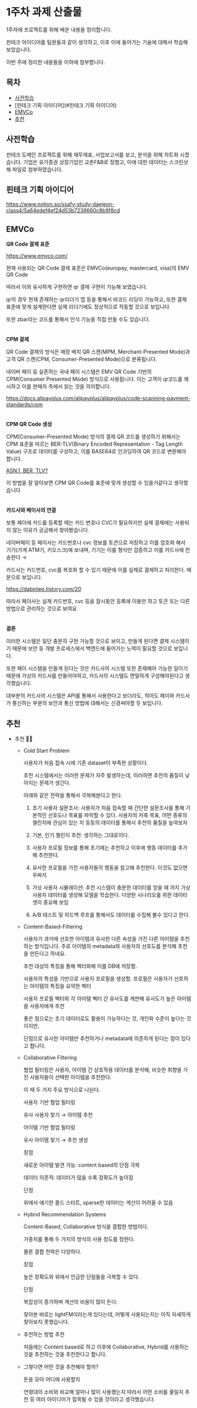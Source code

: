 # 1주차 과제 산출물
1주차에 프로젝트를 위해 배운 내용을 정리합니다.

핀테크 아이디어를 팀원들과 같이 생각하고, 이후 이에 들어가는 기술에 대해서 학습해보았습니다.

이번 주에 정리한 내용들을 이하에 첨부합니다.

## 목차

- [사전학습](#사전학습)
- [핀테크 기획 아이디어](#핀테크 기획 아이디어)
- [EMVCo](#EMVCo)
- [추천](#추천)


## 사전학습
핀테크 도메인 프로젝트를 위해 재무제표, 사업보고서를 보고, 분석을 위해 차트화 시켰습니다.
기업은 유가증권 상장기업인 교촌F&B로 정했고, 이에 대한 데이터는 스크린샷해 파일로 첨부하였습니다.

## 핀테크 기획 아이디어

https://www.notion.so/ssafy-study-daejeon-class4/5a64edef4ef24d53b7236660c8b9f8cd

## EMVCo
**QR Code 결제 표준**

https://www.emvco.com/

현재 사용되는 QR Code 결제 표준은 EMVCo(europay, mastercard, visa)의 EMV QR Code

따라서 이와 유사하게 구현하면 qr 결제 구현이 가능해 보였습니다.

qr의 경우 현재 존재하는 qr리더기 앱 등을 통해서 바코드 리딩이 가능하고, 또한 결제 표준에 맞게 설계한다면 실제 리더기에도 정상적으로 작동할 것으로 보입니다

또한 zbar라는 코드를 통해서 인식 기능을 직접 만들 수도 있습니다.
<br /><br /><br />
**CPM 결제**

QR Code 결제의 방식은 매장 배치 QR 스캔(MPM, Merchant-Presented Mode)과 고객 QR 스캔(CPM, Consumer-Presented Mode)으로 분류됩니다.

네이버 페이 등 실존하는 국내 페이 시스템은 EMV QR Code 기반의 CPM(Consumer Presented Mode) 방식으로 사용됩니다. 이는 고객이 qr코드를 제시하고 이를 판매자 측에서 읽는 것을 의미합니다.

https://docs.alipayplus.com/alipayplus/alipayplus/code-scanning-payment-standards/cpm
<br /><br /><br />
**CPM QR Code 생성**

CPM(Consumer-Presented Mode) 방식의 결제 QR 코드를 생성하기 위해서는 CPM 표준을 따르는 BER-TLV(Binary Encoded Representation - Tag Length Value) 구조로 데이터를 구성하고, 이를 BASE64로 인코딩하여 QR 코드로 변환해야 합니다.

[ASN.1, BER, TLV?](https://octob.medium.com/emv-qr-ber-tlv-asn-1-9625cf733022)

이 방법을 잘 알아보면 CPM QR Code를 표준에 맞게 생성할 수 있을거같다고 생각했습니다
<br /><br /><br />
**카드사와 페이사의 연결**

보통 페이에 카드를 등록할 때는 카드 번호나 CVC가 필요하지만 실제 결제에는 사용되지 않는 이유가 궁금해서 찾아봤습니다.

네이버페이 등 페이사는 카드번호나 cvc 정보를 토큰으로 저장하고 이를 암호화 해서 기기(가게 ATM기, 키오스크)에 보내며, 기기는 이를 형식만 검증하고 이를 카드사에 전송한다 →

카드사는 카드번호, cvc를 복호화 할 수 있기 때문에 이를 실제로 결제하고 처리한다. 때문으로 보입니다.

https://dabinlee.tistory.com/20

따라서 페이사는 실제 카드번호, cvc 등을 잠시동안 등록에 이용만 하고 토큰 또는 다른 방법으로 관리하는 것으로 보여요
<br /><br /><br />
**결론**

이러한 시스템은 일단 충분히 구현 가능할 것으로 보이고, 만들게 된다면 결제 시스템이기 때문에 보안 등 개발 프로세스에서 백엔드에 들어가는 노력이 필요할 것으로 보입니다.

또한 페이 시스템을 만들게 된다는 것은 카드사의 시스템 또한 존재해야 가능한 일이기 때문에 가상의 카드사를 만들어야하고, 카드사의 시스템도 면밀하게 구성해야된다고 생각했습니다.

대부분의 카드사의 시스템은 API를 통해서 사용한다고 보더라도, 적어도 페이와 카드사가 통신하는 부분의 보안과 통신 방법에 대해서는 신경써야할 듯 보입니다.


## 추천
- 추천 🧗‍♂️
    - Cold Start Problem

      사용자가 처음 접속 시에 기존 dataset이 부족한 상황이다.

      추천 시스템에서는 이러한 문제가 자주 발생하는데, 이러하면 추천의 품질이 낮아지는 문제가 생긴다.

      아래와 같은 전략을 통해서 극복해본다고 한다.

        1. 초기 사용자 설문조사: 사용자가 처음 접속할 때 간단한 설문조사를 통해 기본적인 선호도나 목표를 파악할 수 있다. 사용자의 저축 목표, 어떤 종류의 챌린지에 관심이 있는 지 등등의 데이터를 통해서 추천의 품질을 높여보자

        2. 기본, 인기 챌린지 추천: 생각하는 그대로이다.

        3. 사용자 프로필 정보를 통해 초기에는 추천하고 이후에 행동 데이터를 추가해 추천한다.

        4. 유사한 프로필을 가진 사용자들의 행동을 참고해 추천한다. 이것도 없으면 우짜지

        5. 가상 사용자 시뮬레이션: 추천 시스템이 충분한 데이터를 얻을 때 까지 가상 사용자 데이터를 생성해 모델을 학습한다. 다양한 시나리오를 위한 데이터셋이 중요해 보임

        6. A/B 테스트 및 피드백 루프를 통해서도 데이터를 수집해 볼수 있다고 한다. 
    - Content-Based-Filtering

      사용자가 과거에 선호한 아이템과 유사한 다른 속성을 가진 다른 아이템을 추천하는 방식입니다. 주로 아이템의 metadata와 사용자의 선호도를 분석해 추천을 만든다고 하네요.

      추천 대상의 특징을 통해 벡터화해 이를 DB에 저장함.

      사용자의 특성을 기반으로 사용자 프로필을 생성함. 프로필은 사용자가 선호하는 아이템의 특징을 요약한 벡터

      사용자 프로필 벡터와 각 아이템 벡터 간 유사도를 계싼해 유사도가 높은 아이템을 사용자에게 추천

      좋은 점으로는 초기 데이터로도 활용이 가능하다는 것, 개인화 수준이 높다는 것 이지만,

      단점으로 유사한 아이템만 추천하거나 metadata에 의존하게 된다는 점이 있다고 합니다.

    - Collaborative Filtering

      협업 필터링은 사용자, 아이템 간 상호작용 데이터를 분석해, 비슷한 취향을 가진 사용자들이 선택한 아이템을 추천한다.

      이 때 두 가지 주요 방식으로 나뉜다.

      사용자 기반 협업 필터링

      유사 사용자 찾기 → 아이템 추천

      아이템 기반 협업 필터링

      유사 아이템 찾기 → 추천 생성

      장점

      새로운 아이템 발견 가능: content based의 단점 극복

      데이터 의존적: 데이터가 많을 수록 정확도가 높아짐

      단점

      위에서 얘기한 콜드 스타트, sparse한 데이터는 계산이 어려울 수 있음

    - Hybrid Recommendation Systems

      Content-Based, Collaborative 방식을 결합한 방법이다.

      가중치를 통해 두 가지의 방식의 사용 정도를 정한다.

      물론 결합 전략은 다양하다.

      장점

      높은 정확도와 위에서 언급한 단점들을 극복할 수 있다.

      단점

      복잡성이 증가하며 계산의 비용이 많이 든다.

      찾아본 바로는 lightFM이라는게 있다는데, 어떻게 사용되는지는 아직 자세하게 찾아보지 못했습니다.

    - 추천하는 방법 추천

      처음에는 Content based로 하고 이후에 Collaborative, Hybrid를 사용하는 것을 추천하는 것을 추천한다고 합니다.

    - 그렇다면 어떤 것을 추천해야 할까?

      돈을 모아 어디에 사용할지

      연령대의 소비와 비교해 얼마나 많이 사용했는지 따라서 어떤 소비를 줄일지 추천 등 여러 아이디어가 접목될 수 있을 것이라고 생각했습니다.
